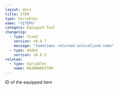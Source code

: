 ```yaml
---
layout: docs
title: ITEM
type: Variables
name: "%ITEM%"
category: Equipped Tool
changelog:
  - type: Fixed
    version: v0.9.7
    message: "Sometimes returned unlocalized name"
  - type: Added
    version: v0.8.5
related:
  - type: Variables
    name: MAINHANDITEM
---
```

ID of the equipped item

